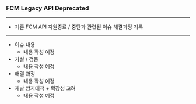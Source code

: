 ### FCM Legacy API Deprecated

---
- 기존 FCM API 지원종료 / 중단과 관련된 이슈 해결과정 기록
---

- 이슈 내용
  - 내용 작성 예정
- 가설 / 검증
  - 내용 작성 예정
- 해결 과정
  - 내용 작성 예정
- 재발 방지대책 + 확장성 고려
  - 내용 작성 예정
